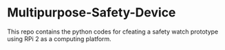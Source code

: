 # Multipurpose-Safety-Device
This repo contains the python codes for cfeating a safety watch prototype using RPi 2 as a computing platform.

